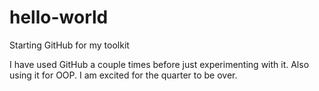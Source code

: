 # hello-world
Starting GitHub for my toolkit

I have used GitHub a couple times before just experimenting with it.
Also using it for OOP.
I am excited for the quarter to be over. 

